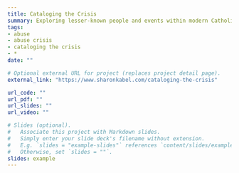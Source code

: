 ```yaml
---
title: Cataloging the Crisis
summary: Exploring lesser-known people and events within modern Catholic reforms
tags:
- abuse
- abuse crisis
- cataloging the crisis
- *
date: ""

# Optional external URL for project (replaces project detail page).
external_link: "https://www.sharonkabel.com/cataloging-the-crisis"

url_code: ""
url_pdf: ""
url_slides: ""
url_video: ""

# Slides (optional).
#   Associate this project with Markdown slides.
#   Simply enter your slide deck's filename without extension.
#   E.g. `slides = "example-slides"` references `content/slides/example-slides.md`.
#   Otherwise, set `slides = ""`.
slides: example
---
```


